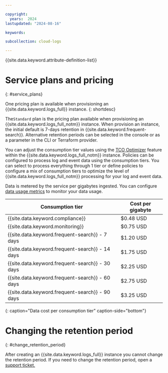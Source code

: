 ```yaml
---

copyright:
  years:  2024
lastupdated: "2024-08-16"

keywords: 

subcollection: cloud-logs

---
```


{{site.data.keyword.attribute-definition-list}}


# Service plans and pricing
{: #service_plans}

One pricing plan is available when provisioning an {{site.data.keyword.logs_full}} instance.
{: shortdesc}

The`Standard` plan is the pricing plan available when provisioning an {{site.data.keyword.logs_full_notm}} instance. When provision an instance, the initial default is 7-days retention in {{site.data.keyword.frequent-search}}. Alternative retention periods can be selected in the console or as a parameter in the CLI or Terraform provider.

You can adjust the consumption tier values using the [TCO Optimizer](/docs/cloud-logs?topic=cloud-logs-tco-data-pipelines) feature within the {{site.data.keyword.logs_full_notm}} instance. Policies can be configured to process log and event data using the consumption tiers. You can select to process everything through 1 tier or define policies to configure a mix of consumption tiers to optimize the level of {{site.data.keyword.logs_full_notm}} processing for your log and event data.

Data is metered by the service per gigabytes ingested. You can configure [data usage metrics](/docs/cloud-logs?topic=cloud-logs-data-usage-metrics) to monitor your data usage.

| Consumption tier | Cost per gigabyte |
|---------------|-------------------|
| {{site.data.keyword.compliance}} | $0.48 USD |
| {{site.data.keyword.monitoring}} | $0.75 USD |
| {{site.data.keyword.frequent-search}} - 7 days | $1.20 USD |
| {{site.data.keyword.frequent-search}} - 14 days | $1.75 USD |
| {{site.data.keyword.frequent-search}} - 30 days | $2.25 USD |
| {{site.data.keyword.frequent-search}} - 60 days | $2.75 USD |
| {{site.data.keyword.frequent-search}} - 90 days | $3.25 USD |
{: caption="Data cost per consumption tier" caption-side="bottom"}

# Changing the retention period
{: #change_retention_period}

After creating an {{site.data.keyword.logs_full}} instance you cannot change the retention period. If you need to change the retention period, open a [support ticket.](/docs/cloud-logs?cloud-logs-getting-help)


